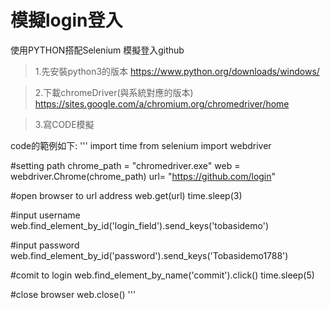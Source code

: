 # 模擬login登入
使用PYTHON搭配Selenium 模擬登入github

> 1.先安裝python3的版本
https://www.python.org/downloads/windows/

> 2.下載chromeDriver(與系統對應的版本)
https://sites.google.com/a/chromium.org/chromedriver/home

> 3.寫CODE模擬

code的範例如下:
'''
import time
from selenium import webdriver

#setting path
chrome_path = "chromedriver.exe"
web = webdriver.Chrome(chrome_path)
url=  "https://github.com/login"

#open browser to url address
web.get(url) 
time.sleep(3)

#input username
web.find_element_by_id('login_field').send_keys('tobasidemo')

#input password
web.find_element_by_id('password').send_keys('Tobasidemo1788')

#comit to login
web.find_element_by_name('commit').click()
time.sleep(5)

#close browser
web.close()
'''


